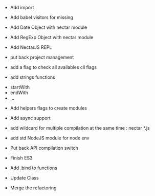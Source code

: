 * Add import

* Add babel visitors for missing

* Add Date Object with nectar module

* Add RegExp Object with nectar module

* Add NectarJS REPL

* put back project management

* add a flag to check all availables cli flags

* add strings functions
- startWith 
- endWith
- ...

* Add helpers flags to create modules

* Add async support

* add wildcard for multiple compilation at the same time : nectar *.js

* add std NodeJS module for node env

* Put back API compilation switch

* Finish ES3

* Add .bind to functions

* Update Class

* Merge the refactoring
